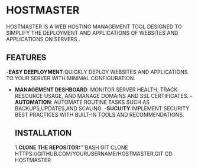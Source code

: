 # HOSTMASTER 
HOSTMASTER IS A WEB HOSTING MANAGEMENT TOOL DESIGNED TO SIMPLIFY THE DEPLOYMENT AND APPLICATIONS OF WEBSITES AND APPLICATIONS ON SERVERS .
## FEATURES 
-**EASY DEEPLOYMENT**:QUICKLY DEPLOY WEBSITES AND APPLICATIONS TO YOUR SERVER WITH MINIMAL CONFIGURATION.
- **MANAGEMENT DESHBOARD**: MONITOR SERVER HEALTH, TRACK RESOURCE USAGE, AND MANAGE DOMAINS AND SSL CERTIFICATES.
  -**AUTOMATION**: AUTOMATE ROUTINE TASKS SUCH AS BACKUPS,UPDATES,AND SCALING.
  -**SUCUITY**:IMPLEMENT SECURITY BEST PRACTICES WITH BUILT-IN TOOLS AND RECOMMENDATIONS.
  ## INSTALLATION
  1.**CLONE THE REPOSITOR:**'''BASH
  GIT CLONE
  HTTPS://GITHUB.COM/YOURUSERNAME/HOSTMASTER.GIT
  CD HOSTMASTER
